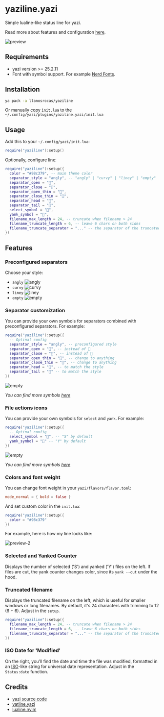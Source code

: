 # yaziline.yazi

Simple lualine-like status line for yazi.

Read more about features and configuration [here](#features).

![preview](https://github.com/llanosrocas/yaziline.yazi/blob/master/.github/images/preview.png)

## Requirements

- yazi version >= 25.2.11
- Font with symbol support. For example [Nerd Fonts](https://www.nerdfonts.com/).

## Installation

```sh
ya pack -a llanosrocas/yaziline
```

Or manually copy `init.lua` to the `~/.config/yazi/plugins/yaziline.yazi/init.lua`

## Usage

Add this to your `~/.config/yazi/init.lua`:

```lua
require("yaziline"):setup()
```

Optionally, configure line:

```lua
require("yaziline"):setup({
  color = "#98c379", -- main theme color
  separator_style = "angly", -- "angly" | "curvy" | "liney" | "empty"
  separator_open = "",
  separator_close = "",
  separator_open_thin = "",
  separator_close_thin = "",
  separator_head = "",
  separator_tail = "",
  select_symbol = "",
  yank_symbol = "󰆐",
  filename_max_length = 24, -- truncate when filename > 24
  filename_truncate_length = 6, -- leave 6 chars on both sides
  filename_truncate_separator = "..." -- the separator of the truncated filename
})
```

## Features

### Preconfigured separators

Choose your style:

- `angly`
  ![angly](https://github.com/llanosrocas/yaziline.yazi/blob/master/.github/images/angly.png)
- `curvy`
  ![curvy](https://github.com/llanosrocas/yaziline.yazi/blob/master/.github/images/curvy.png)
- `liney`
  ![liney](https://github.com/llanosrocas/yaziline.yazi/blob/master/.github/images/liney.png)
- `empty`
  ![empty](https://github.com/llanosrocas/yaziline.yazi/blob/master/.github/images/empty.png)

### Separator customization

You can provide your own symbols for separators combined with preconfigured separators. For example:

```lua
require("yaziline"):setup({
  -- Optinal config
  separator_style = "angly", -- preconfigured style
  separator_open = "", -- instead of 
  separator_close = "", -- instead of 
  separator_open_thin = "", -- change to anything
  separator_close_thin = "", -- change to anything
  separator_head = "", -- to match the style
  separator_tail = "" -- to match the style
})
```

![empty](https://github.com/llanosrocas/yaziline.yazi/blob/master/.github/images/separator-combination.png)

_You can find more symbols [here](https://www.nerdfonts.com/cheat-sheet)_

### File actions icons

You can provide your own symbols for `select` and `yank`. For example:

```lua
require("yaziline"):setup({
  -- Optinal config
  select_symbol = "", -- "S" by default
  yank_symbol = "󰆐" -- "Y" by default
})
```

![empty](https://github.com/llanosrocas/yaziline.yazi/blob/master/.github/images/file-actions.png)

_You can find more symbols [here](https://www.nerdfonts.com/cheat-sheet)_

### Colors and font weight

You can change font weight in your `yazi/flavors/flavor.toml`:

```toml
mode_normal = { bold = false }
```

And set custom color in the `init.lua`:

```lua
require("yaziline"):setup({
  color = "#98c379"
})
```

For example, here is how my line looks like:

![preview-2](https://github.com/llanosrocas/yaziline.yazi/blob/master/.github/images/preview-2.png)

### Selected and Yanked Counter

Displays the number of selected ('S') and yanked ('Y') files on the left. If files are cut, the yank counter changes color, since its `yank --cut` under the hood.

### Truncated filename

Displays the truncated filename on the left, which is useful for smaller windows or long filenames. By default, it's 24 characters with trimming to 12 (6 + 6). Adjust in the `setup`.

```lua
require("yaziline"):setup({
  filename_max_length = 24, -- truncate when filename > 24
  filename_truncate_length = 6, -- leave 6 chars on both sides
  filename_truncate_separator = "..." -- the separator of the truncated filename
})
```

### ISO Date for 'Modified'

On the right, you'll find the date and time the file was modified, formatted in an [ISO](https://en.wikipedia.org/wiki/ISO_8601)-like string for universal date representation. Adjust in the `Status:date` function.

## Credits

- [yazi source code](https://github.com/sxyazi/yazi)
- [yatline.yazi](https://github.com/imsi32/yatline.yazi/tree/main)
- [lualine.nvim](https://github.com/nvim-lualine/lualine.nvim)

